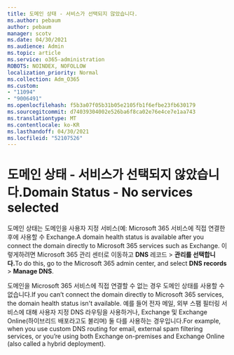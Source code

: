 ```yaml
---
title: 도메인 상태 - 서비스가 선택되지 않았습니다.
ms.author: pebaum
author: pebaum
manager: scotv
ms.date: 04/30/2021
ms.audience: Admin
ms.topic: article
ms.service: o365-administration
ROBOTS: NOINDEX, NOFOLLOW
localization_priority: Normal
ms.collection: Adm_O365
ms.custom:
- "11094"
- "9006491"
ms.openlocfilehash: f5b3a07f05b31b05e2105fb1f6efbe23fb630179
ms.sourcegitcommit: d74039304002e526ba6f8ca02e76e4ce7e1aa743
ms.translationtype: MT
ms.contentlocale: ko-KR
ms.lasthandoff: 04/30/2021
ms.locfileid: "52107526"
---
```

# <a name="domain-status---no-services-selected"></a><span data-ttu-id="7ec03-102">도메인 상태 - 서비스가 선택되지 않았습니다.</span><span class="sxs-lookup"><span data-stu-id="7ec03-102">Domain Status - No services selected</span></span>

<span data-ttu-id="7ec03-103">도메인 상태는 도메인을 사용자 지정 서비스(예: Microsoft 365 서비스에 직접 연결한 후에 사용할 수 Exchange.</span><span class="sxs-lookup"><span data-stu-id="7ec03-103">A domain health status is available after you connect the domain directly to Microsoft 365 services such as Exchange.</span></span> <span data-ttu-id="7ec03-104">이렇게하려면 Microsoft 365 관리 센터로 이동하고 **DNS** 레코드  >  **관리를 선택합니다.**</span><span class="sxs-lookup"><span data-stu-id="7ec03-104">To do this, go to the Microsoft 365 admin center, and select **DNS records** > **Manage DNS**.</span></span>

<span data-ttu-id="7ec03-105">도메인을 Microsoft 365 서비스에 직접 연결할 수 없는 경우 도메인 상태를 사용할 수 없습니다.</span><span class="sxs-lookup"><span data-stu-id="7ec03-105">If you can’t connect the domain directly to Microsoft 365 services, the domain health status isn't available.</span></span> <span data-ttu-id="7ec03-106">예를 들어 전자 메일, 외부 스팸 필터링 서비스에 대해 사용자 지정 DNS 라우팅을 사용하거나, Exchange 및 Exchange Online(하이브리드 배포라고도 불리며) 둘 다를 사용하는 경우입니다.</span><span class="sxs-lookup"><span data-stu-id="7ec03-106">For example, when you use custom DNS routing for email, external spam filtering services, or you’re using both Exchange on-premises and Exchange Online (also called a hybrid deployment).</span></span>

